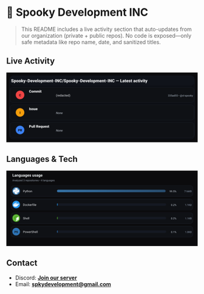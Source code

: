 # 👻 Spooky Development INC

> This README includes a live activity section that auto-updates from our organization (private + public repos). No code is exposed—only safe metadata like repo name, date, and sanitized titles.

## Live Activity
![Repo Snapshot](./assets/repo-snapshot.svg?v=f0f390004a)

## Languages & Tech
![Languages Usage](./assets/languages.svg?v=309f423b32)

## Contact
- Discord: **[Join our server](https://discord.gg/XYspZgEEJb)**
- Email: **spkydevelopment@gmail.com**
